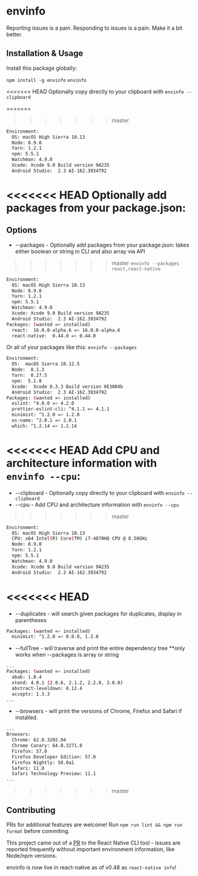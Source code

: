 # envinfo

Reporting issues is a pain. Responding to issues is a pain. Make it a bit better.

## Installation & Usage
Install this package globally:

`npm install -g envinfo` 
`envinfo`

<<<<<<< HEAD
Optionally copy directly to your clipboard with `envinfo --clipboard`

=======
>>>>>>> master
```bash
Environment:
  OS: macOS High Sierra 10.13
  Node: 8.9.0
  Yarn: 1.2.1
  npm: 5.5.1
  Watchman: 4.9.0
  Xcode: Xcode 9.0 Build version 9A235
  Android Studio:  2.3 AI-162.3934792
```

<<<<<<< HEAD
Optionally add packages from your package.json:
=======
## Options
- --packages - Optionally add packages from your package.json: takes either boolean or string in CLI and also array via API

>>>>>>> master
`envinfo --packages react,react-native`

```bash
Environment:
  OS: macOS High Sierra 10.13
  Node: 8.9.0
  Yarn: 1.2.1
  npm: 5.5.1
  Watchman: 4.9.0
  Xcode: Xcode 9.0 Build version 9A235
  Android Studio:  2.3 AI-162.3934792
Packages: (wanted => installed)
  react:  16.0.0-alpha.6 => 16.0.0-alpha.6
  react-native:  0.44.0 => 0.44.0
```

Or all of your packages like this:
`envinfo --packages`

```bash
Environment:
  OS:  macOS Sierra 10.12.5
  Node:  8.1.3
  Yarn:  0.27.5
  npm:  5.1.0
  Xcode:  Xcode 8.3.3 Build version 8E3004b
  Android Studio:  2.3 AI-162.3934792
Packages: (wanted => installed)
  eslint: ^4.0.0 => 4.2.0
  prettier-eslint-cli: ^4.1.1 => 4.1.1
  minimist: ^1.2.0 => 1.2.0
  os-name: ^2.0.1 => 2.0.1
  which: ^1.2.14 => 1.2.14
```

<<<<<<< HEAD
Add CPU and architecture information with `envinfo --cpu`:
=======
- --clipboard - Optionally copy directly to your clipboard with `envinfo --clipboard`
- --cpu - Add CPU and architecture information with `envinfo --cpu`
>>>>>>> master

```bash
Environment:
  OS: macOS High Sierra 10.13
  CPU: x64 Intel(R) Core(TM) i7-4870HQ CPU @ 8.50GHz
  Node: 8.9.0
  Yarn: 1.2.1
  npm: 5.5.1
  Watchman: 4.9.0
  Xcode: Xcode 9.0 Build version 9A235
  Android Studio:  2.3 AI-162.3934792
```

<<<<<<< HEAD
=======
- --duplicates - will search given packages for duplicates, display in parentheses

```bash
Packages: (wanted => installed)
  minimist: ^1.2.0 => 0.0.8, 1.2.0
```

- --fullTree - will traverse and print the entire dependency tree **only works when --packages is array or string

```bash
...
Packages: (wanted => installed)
  abab: 1.0.4
  xtend: 4.0.1 (2.0.6, 2.1.2, 2.2.0, 3.0.0)
  abstract-leveldown: 0.12.4
  accepts: 1.3.3
...
```

- --browsers - will print the versions of Chrome, Firefox and Safari if installed. 

```bash
...
Browsers:
  Chrome: 62.0.3202.94
  Chrome Canary: 64.0.3271.0
  Firefox: 57.0
  Firefox Developer Edition: 57.0
  Firefox Nightly: 58.0a1
  Safari: 11.0
  Safari Technology Preview: 11.1
...
```

>>>>>>> master
## Contributing
PRs for additional features are welcome! Run `npm run lint && npm run format` before commiting.

This project came out of a [PR](https://github.com/facebook/react-native/pull/14428) to the React Native CLI tool - issues are reported frequently without important environment information, like Node/npm versions.

envinfo is now live in react-native as of v0.48 as `react-native info`!

